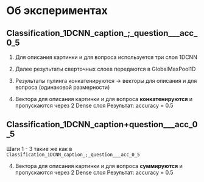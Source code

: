 # Об экспериментах
## Classification_1DCNN_caption_;_question___acc_0_5
1. Для описания картинки и для вопроса используется три слоя 1DCNN
2. Далее результаты сверточных слоев передаются в GlobalMaxPool1D
3. Результаты пулинга конкатенируются -> векторы для описания и для вопроса (одинаковой размерности)

4. Вектора для описания картинки и для вопроса __конкатенируются__ и пропускаются через 2 Dense слоя
Результат: accuracy = 0.5

## Classification_1DCNN_caption+question___acc_0_5
Шаги 1 - 3 такие же как в `Classification_1DCNN_caption_;_question___acc_0_5`

4. Вектора для описания картинки и для вопроса __суммируются__ и пропускаются через 2 Dense слоя
Результат: accuracy = 0.5
